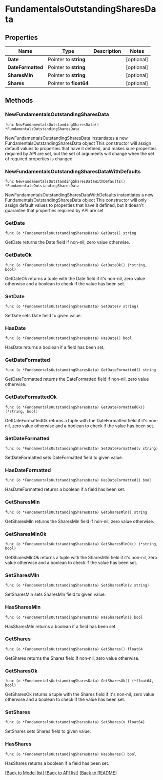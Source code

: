 # FundamentalsOutstandingSharesData

## Properties

Name | Type | Description | Notes
------------ | ------------- | ------------- | -------------
**Date** | Pointer to **string** |  | [optional] 
**DateFormatted** | Pointer to **string** |  | [optional] 
**SharesMln** | Pointer to **string** |  | [optional] 
**Shares** | Pointer to **float64** |  | [optional] 

## Methods

### NewFundamentalsOutstandingSharesData

`func NewFundamentalsOutstandingSharesData() *FundamentalsOutstandingSharesData`

NewFundamentalsOutstandingSharesData instantiates a new FundamentalsOutstandingSharesData object
This constructor will assign default values to properties that have it defined,
and makes sure properties required by API are set, but the set of arguments
will change when the set of required properties is changed

### NewFundamentalsOutstandingSharesDataWithDefaults

`func NewFundamentalsOutstandingSharesDataWithDefaults() *FundamentalsOutstandingSharesData`

NewFundamentalsOutstandingSharesDataWithDefaults instantiates a new FundamentalsOutstandingSharesData object
This constructor will only assign default values to properties that have it defined,
but it doesn't guarantee that properties required by API are set

### GetDate

`func (o *FundamentalsOutstandingSharesData) GetDate() string`

GetDate returns the Date field if non-nil, zero value otherwise.

### GetDateOk

`func (o *FundamentalsOutstandingSharesData) GetDateOk() (*string, bool)`

GetDateOk returns a tuple with the Date field if it's non-nil, zero value otherwise
and a boolean to check if the value has been set.

### SetDate

`func (o *FundamentalsOutstandingSharesData) SetDate(v string)`

SetDate sets Date field to given value.

### HasDate

`func (o *FundamentalsOutstandingSharesData) HasDate() bool`

HasDate returns a boolean if a field has been set.

### GetDateFormatted

`func (o *FundamentalsOutstandingSharesData) GetDateFormatted() string`

GetDateFormatted returns the DateFormatted field if non-nil, zero value otherwise.

### GetDateFormattedOk

`func (o *FundamentalsOutstandingSharesData) GetDateFormattedOk() (*string, bool)`

GetDateFormattedOk returns a tuple with the DateFormatted field if it's non-nil, zero value otherwise
and a boolean to check if the value has been set.

### SetDateFormatted

`func (o *FundamentalsOutstandingSharesData) SetDateFormatted(v string)`

SetDateFormatted sets DateFormatted field to given value.

### HasDateFormatted

`func (o *FundamentalsOutstandingSharesData) HasDateFormatted() bool`

HasDateFormatted returns a boolean if a field has been set.

### GetSharesMln

`func (o *FundamentalsOutstandingSharesData) GetSharesMln() string`

GetSharesMln returns the SharesMln field if non-nil, zero value otherwise.

### GetSharesMlnOk

`func (o *FundamentalsOutstandingSharesData) GetSharesMlnOk() (*string, bool)`

GetSharesMlnOk returns a tuple with the SharesMln field if it's non-nil, zero value otherwise
and a boolean to check if the value has been set.

### SetSharesMln

`func (o *FundamentalsOutstandingSharesData) SetSharesMln(v string)`

SetSharesMln sets SharesMln field to given value.

### HasSharesMln

`func (o *FundamentalsOutstandingSharesData) HasSharesMln() bool`

HasSharesMln returns a boolean if a field has been set.

### GetShares

`func (o *FundamentalsOutstandingSharesData) GetShares() float64`

GetShares returns the Shares field if non-nil, zero value otherwise.

### GetSharesOk

`func (o *FundamentalsOutstandingSharesData) GetSharesOk() (*float64, bool)`

GetSharesOk returns a tuple with the Shares field if it's non-nil, zero value otherwise
and a boolean to check if the value has been set.

### SetShares

`func (o *FundamentalsOutstandingSharesData) SetShares(v float64)`

SetShares sets Shares field to given value.

### HasShares

`func (o *FundamentalsOutstandingSharesData) HasShares() bool`

HasShares returns a boolean if a field has been set.


[[Back to Model list]](../README.md#documentation-for-models) [[Back to API list]](../README.md#documentation-for-api-endpoints) [[Back to README]](../README.md)



